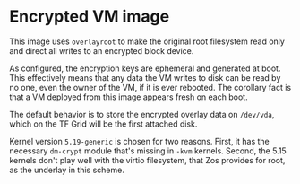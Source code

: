 # Encrypted VM image

This image uses `overlayroot` to make the original root filesystem read only and direct all writes to an encrypted block device.

As configured, the encryption keys are ephemeral and generated at boot. This effectively means that any data the VM writes to disk can be read by no one, even the owner of the VM, if it is ever rebooted. The corollary fact is that a VM deployed from this image appears fresh on each boot.

The default behavior is to store the encrypted overlay data on `/dev/vda`, which on the TF Grid will be the first attached disk.

Kernel version `5.19-generic` is chosen for two reasons. First, it has the necessary `dm-crypt` module that's missing in `-kvm` kernels. Second, the 5.15 kernels don't play well with the virtio filesystem, that Zos provides for root, as the underlay in this scheme.
